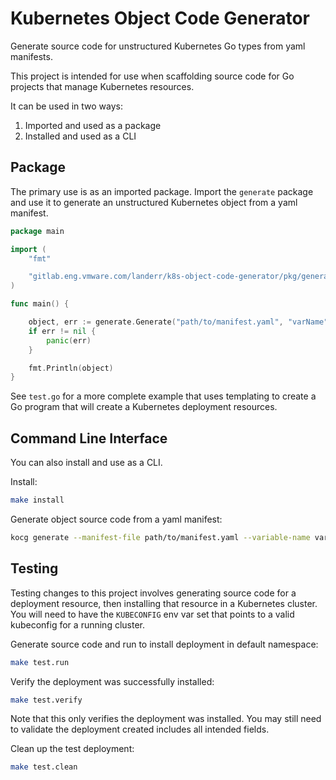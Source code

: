 # Kubernetes Object Code Generator

Generate source code for unstructured Kubernetes Go types from yaml manifests.

This project is intended for use when scaffolding source code for Go projects
that manage Kubernetes resources.

It can be used in two ways:
1. Imported and used as a package
2. Installed and used as a CLI

## Package

The primary use is as an imported package.  Import the `generate` package and
use it to generate an unstructured Kubernetes object from a yaml manifest.

```go
package main

import (
    "fmt"

    "gitlab.eng.vmware.com/landerr/k8s-object-code-generator/pkg/generate"
)

func main() {

    object, err := generate.Generate("path/to/manifest.yaml", "varName")
    if err != nil {
        panic(err)
    }

    fmt.Println(object)
}
```

See `test.go` for a more complete example that uses templating to create a Go
program that will create a Kubernetes deployment resources.

## Command Line Interface

You can also install and use as a CLI.

Install:

```bash
make install
```

Generate object source code from a yaml manifest:

```bash
kocg generate --manifest-file path/to/manifest.yaml --variable-name varName
```

## Testing

Testing changes to this project involves generating source code for a deployment
resource, then installing that resource in a Kubernetes cluster.  You will need
to have the `KUBECONFIG` env var set that points to a valid kubeconfig for a
running cluster.

Generate source code and run to install deployment in default namespace:

```bash
make test.run
```

Verify the deployment was successfully installed:

```bash
make test.verify
```

Note that this only verifies the deployment was installed.  You may still need
to validate the deployment created includes all intended fields.

Clean up the test deployment:

```bash
make test.clean
```

